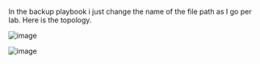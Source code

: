 In the backup playbook i just change the name of the file path as I go per lab. 
Here is the topology.

![image](https://github.com/netsecwiz/AristaL4/assets/123339313/c9b2258b-46e2-4e76-971d-21940e722e47)

![image](https://github.com/netsecwiz/AristaL4/assets/123339313/5ed2c128-2247-44a1-ac61-2f6f078328cd)

